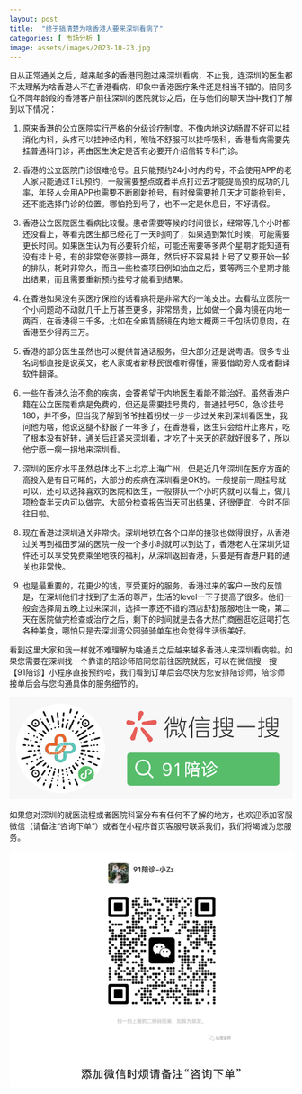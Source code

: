 ```yaml
---
layout: post
title:  "终于搞清楚为啥香港人要来深圳看病了"
categories: [ 市场分析 ]
image: assets/images/2023-10-23.jpg
---
```


自从正常通关之后，越来越多的香港同胞过来深圳看病，不止我，连深圳的医生都不太理解为啥香港人不在香港看病，印象中香港医疗条件还是相当不错的。陪同多位不同年龄段的香港客户前往深圳的医院就诊之后，在与他们的聊天当中我们了解到以下情况：

1. 原来香港的公立医院实行严格的分级诊疗制度。不像内地这边肠胃不好可以挂消化内科，头疼可以挂神经内科，喉咙不舒服可以挂呼吸科，香港看病需要先挂普通科门诊，再由医生决定是否有必要开介绍信转专科门诊。

2. 香港的公立医院门诊很难抢号。且只能预约24小时内的号，不会使用APP的老人家只能通过TEL预约，一般需要整点或者半点打过去才能提高预约成功的几率，年轻人会用APP也需要不断刷新抢号，有时候需要抢几天才可能抢到号，还不能选择门诊的位置。哪怕抢到号了，也不一定是休息日，不好请假。

3. 香港公立医院医生看病比较慢。患者需要等候的时间很长，经常等几个小时都还没看上，等看完医生都已经花了一天时间了，如果遇到繁忙时候，可能需要更长时间。如果医生认为有必要转介绍，可能还需要等多两个星期才能知道有没有挂上号，有的非常夸张要排一两年，然后好不容易挂上号了又要开始一轮的排队，耗时非常久，而且一些检查项目例如抽血之后，要等两三个星期才能出结果，而且需要重新预约挂号才能看到结果。

4. 在香港如果没有买医疗保险的话看病将是非常大的一笔支出。去看私立医院一个小问题动不动就几千上万甚至更多，非常昂贵，比如做一个鼻内镜在内地一两百，在香港得三千多，比如在全麻胃肠镜在内地大概两三千包括切息肉，在香港至少得两三万。

5. 香港的部分医生虽然也可以提供普通话服务，但大部分还是说粤语。很多专业名词都直接是说英文，老人家或者新移民很难听得懂，需要借助旁人或者翻译软件翻译。

6. 一些在香港久治不愈的疾病，会寄希望于内地医生看能不能治好。虽然香港户籍在公立医院看病是免费的，但还是需要挂号费的，普通挂号50，急诊挂号180，并不多，但当我了解到爷爷拄着拐杖一步一步过关来到深圳看医生，我问他为啥，他说这腿不舒服了一年多了，在香港看，医生只会给开止疼片，吃了根本没有好转，通关后赶紧来深圳看，才吃了十来天的药就好很多了，所以他宁愿一瘸一拐地来深圳看。

7. 深圳的医疗水平虽然总体比不上北京上海广州，但是近几年深圳在医疗方面的高投入是有目可睹的，大部分的疾病在深圳看是OK的。一般提前一周挂号就可以，还可以选择喜欢的医院和医生，一般排队一个小时内就可以看上，做几项检查半天内可以做完，大部分检查报告当天可出结果，还很便宜，今时不同往日啦。

8. 现在香港过深圳通关非常快。深圳地铁在各个口岸的接驳也做得很好，从香港过关再到福田罗湖的医院一般一个多小时就可以到达了，香港老人在深圳凭证件还可以享受免费乘坐地铁的福利，从深圳返回香港，只要是有香港户籍的通关也非常快。

9. 也是最重要的，花更少的钱，享受更好的服务。香港过来的客户一致的反馈是，在深圳他们才找到了生活的尊严，生活的level一下子提高了很多。他们一般会选择周五晚上过来深圳，选择一家还不错的酒店舒舒服服地住一晚，第二天在医院做完检查或治疗之后，剩下的时间就是去各大热门商圈逛吃逛喝打包各种美食，哪怕只是去深圳湾公园骑骑单车也会觉得生活很美好。 

看到这里大家和我一样就不难理解为啥通关之后越来越多香港人来深圳看病啦。如果您需要在深圳找一个靠谱的陪诊师陪同您前往医院就医，可以在微信搜一搜【91陪诊】小程序直接预约哈，我们看到订单后会尽快为您安排陪诊师，陪诊师接单后会与您沟通具体的服务细节的。

 ![就医找陪诊，就找91陪诊](/assets/images/system/miniprogram-ad.png)

如果您对深圳的就医流程或者医院科室分布有任何不了解的地方，也欢迎添加客服微信（请备注“咨询下单”）或者在小程序首页客服号联系我们，我们将竭诚为您服务。


 ![官方客服微信](/assets/images/system/client-suport.png)
